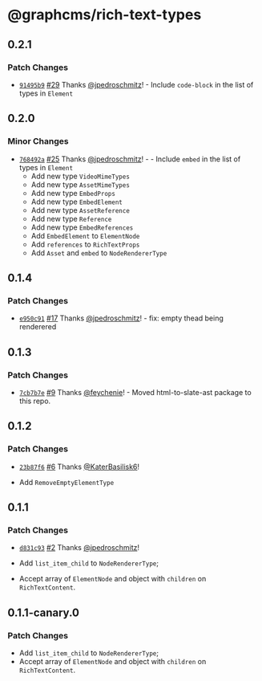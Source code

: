 # @graphcms/rich-text-types

## 0.2.1

### Patch Changes

- [`91495b9`](https://github.com/GraphCMS/rich-text/commit/91495b9f3649c0bf92326d52365473d376ad598f) [#29](https://github.com/GraphCMS/rich-text/pull/29) Thanks [@jpedroschmitz](https://github.com/jpedroschmitz)! - Include `code-block` in the list of types in `Element`

## 0.2.0

### Minor Changes

- [`768492a`](https://github.com/GraphCMS/rich-text/commit/768492a5dd5e642cc639b82cd7e13f2ce7f2dc96) [#25](https://github.com/GraphCMS/rich-text/pull/25) Thanks [@jpedroschmitz](https://github.com/jpedroschmitz)! - - Include `embed` in the list of types in `Element`
  - Add new type `VideoMimeTypes`
  - Add new type `AssetMimeTypes`
  - Add new type `EmbedProps`
  - Add new type `EmbedElement`
  - Add new type `AssetReference`
  - Add new type `Reference`
  - Add new type `EmbedReferences`
  - Add `EmbedElement` to `ElementNode`
  - Add `references` to `RichTextProps`
  - Add `Asset` and `embed` to `NodeRendererType`

## 0.1.4

### Patch Changes

- [`e950c91`](https://github.com/GraphCMS/rich-text/commit/e950c917befe31060c77891dd44f7722c9c93c77) [#17](https://github.com/GraphCMS/rich-text/pull/17) Thanks [@jpedroschmitz](https://github.com/jpedroschmitz)! - fix: empty thead being renderered

## 0.1.3

### Patch Changes

- [`7cb7b7e`](https://github.com/GraphCMS/rich-text-renderer/commit/7cb7b7ef78a465c54982f81c77432d001ea9645b) [#9](https://github.com/GraphCMS/rich-text-renderer/pull/9) Thanks [@feychenie](https://github.com/feychenie)! - Moved html-to-slate-ast package to this repo.

## 0.1.2

### Patch Changes

- [`23b87f6`](https://github.com/GraphCMS/rich-text-renderer/commit/23b87f6218040df283d112307c3720645a5936aa) [#6](https://github.com/GraphCMS/rich-text-renderer/pull/6) Thanks [@KaterBasilisk6](https://github.com/KaterBasilisk6)!

- Add `RemoveEmptyElementType`

## 0.1.1

### Patch Changes

- [`d831c93`](https://github.com/GraphCMS/rich-text-renderer/commit/d831c93be2f1a07aea2377e0d5842e130e104bfd) [#2](https://github.com/GraphCMS/rich-text-renderer/pull/2) Thanks [@jpedroschmitz](https://github.com/jpedroschmitz)!

- Add `list_item_child` to `NodeRendererType`;
- Accept array of `ElementNode` and object with `children` on `RichTextContent`.

## 0.1.1-canary.0

### Patch Changes

- Add `list_item_child` to `NodeRendererType`;
- Accept array of `ElementNode` and object with `children` on `RichTextContent`.
